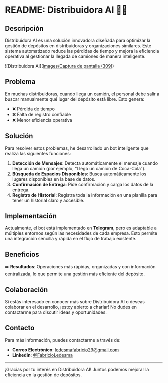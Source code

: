# README: Distribuidora AI 🚛💡

## Descripción

Distribuidora AI es una solución innovadora diseñada para optimizar la gestión de depósitos en distribuidoras y organizaciones similares. Este sistema automatizado reduce las pérdidas de tiempo y mejora la eficiencia operativa al gestionar la llegada de camiones de manera inteligente.

![Distribuidora AI]([images/Captura de pantalla (309)](https://github.com/Fabricio-Ledesma/DistribuidoraAI/blob/25f9265980ecc845e784f819418763cde85c73ba/images/Captura%20de%20pantalla%20(309).png))

## Problema

En muchas distribuidoras, cuando llega un camión, el personal debe salir a buscar manualmente qué lugar del depósito está libre. Esto genera:

- ❌ Pérdida de tiempo
- ❌ Falta de registro confiable
- ❌ Menor eficiencia operativa

## Solución

Para resolver estos problemas, he desarrollado un bot inteligente que realiza las siguientes funciones:

1. **Detección de Mensajes**: Detecta automáticamente el mensaje cuando llega un camión (por ejemplo, “Llegó un camión de Coca-Cola”).
2. **Búsqueda de Espacios Disponibles**: Busca automáticamente los lugares disponibles en la base de datos.
3. **Confirmación de Entrega**: Pide confirmación y carga los datos de la entrega.
4. **Registro de Historial**: Registra toda la información en una planilla para tener un historial claro y accesible.

## Implementación

Actualmente, el bot está implementado en **Telegram**, pero es adaptable a múltiples entornos según las necesidades de cada empresa. Esto permite una integración sencilla y rápida en el flujo de trabajo existente.

## Beneficios

➡️ **Resultados**: Operaciones más rápidas, organizadas y con información centralizada, lo que permite una gestión más eficiente del depósito.

## Colaboración

Si estás interesado en conocer más sobre Distribuidora AI o deseas colaborar en el desarrollo, ¡estoy abierto a charlar! No dudes en contactarme para discutir ideas y oportunidades.

## Contacto

Para más información, puedes contactarme a través de:

- **Correo Electrónico**: [ledesmafabricio29@gmail.com](mailto:ledesmafabricio29@gmail.com)
- **Linkedin**: [@FabricioLedesma](https://www.linkedin.com/in/fabricio-ledesma/)

---

¡Gracias por tu interés en Distribuidora AI! Juntos podemos mejorar la eficiencia en la gestión de depósitos.
